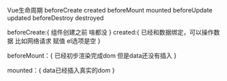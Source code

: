 Vue生命周期 
beforeCreate 
created
beforeMount
mounted
beforeUpdate
updated
beforeDestroy
destroyed


beforeCreate:{
    组件创建之前
    啥都没
}
created:{
    已经和数据绑定，可以操作数据 比如网络请求 赋值
    el选项是空
}

beforeMount：{
    已经初步渲染完成dom
    但是data还没有插入
}

mounted：{
    data已经插入真实的dom
}